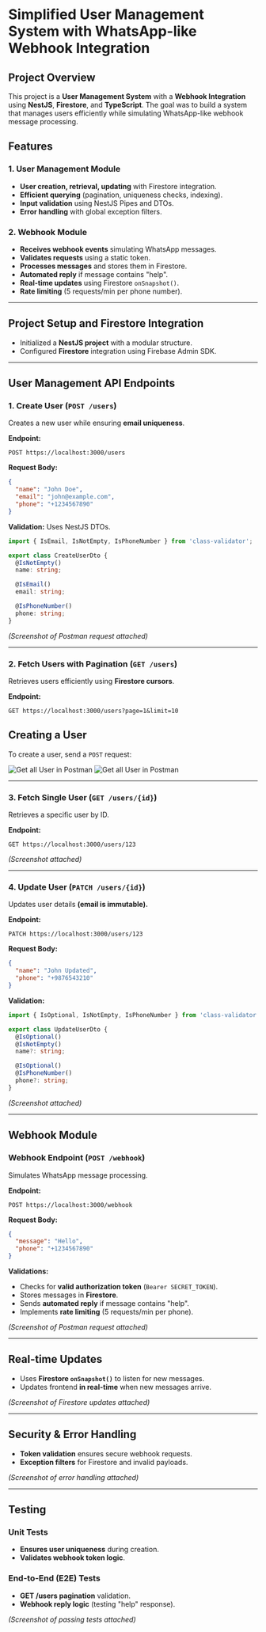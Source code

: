 # Simplified User Management System with WhatsApp-like Webhook Integration

## Project Overview
This project is a **User Management System** with a **Webhook Integration** using **NestJS**, **Firestore**, and **TypeScript**. The goal was to build a system that manages users efficiently while simulating WhatsApp-like webhook message processing.

## Features
### 1. **User Management Module**
- **User creation, retrieval, updating** with Firestore integration.
- **Efficient querying** (pagination, uniqueness checks, indexing).
- **Input validation** using NestJS Pipes and DTOs.
- **Error handling** with global exception filters.

### 2. **Webhook Module**
- **Receives webhook events** simulating WhatsApp messages.
- **Validates requests** using a static token.
- **Processes messages** and stores them in Firestore.
- **Automated reply** if message contains "help".
- **Real-time updates** using Firestore `onSnapshot()`.
- **Rate limiting** (5 requests/min per phone number).

---

## Project Setup and Firestore Integration
- Initialized a **NestJS project** with a modular structure.
- Configured **Firestore** integration using Firebase Admin SDK.

---

## User Management API Endpoints
### **1. Create User** (`POST /users`)
Creates a new user while ensuring **email uniqueness**.

**Endpoint:**
```
POST https://localhost:3000/users
```
**Request Body:**
```json
{
  "name": "John Doe",
  "email": "john@example.com",
  "phone": "+1234567890"
}
```
**Validation:** Uses NestJS DTOs.
```typescript
import { IsEmail, IsNotEmpty, IsPhoneNumber } from 'class-validator';

export class CreateUserDto {
  @IsNotEmpty()
  name: string;

  @IsEmail()
  email: string;

  @IsPhoneNumber()
  phone: string;
}
```

*(Screenshot of Postman request attached)*

---

### **2. Fetch Users with Pagination** (`GET /users`)
Retrieves users efficiently using **Firestore cursors**.

**Endpoint:**
```
GET https://localhost:3000/users?page=1&limit=10
```
<h2>Creating a User</h2>
<p>To create a user, send a <code>POST</code> request:</p>
<img src="screenshots/get-all-users.png" alt="Get all User in Postman" >
<img src="https://media.architecturaldigest.com/photos/66a951edce728792a48166e6/master/pass/GettyImages-955441104.jpg" alt="Get all User in Postman" >


---

### **3. Fetch Single User** (`GET /users/{id}`)
Retrieves a specific user by ID.

**Endpoint:**
```
GET https://localhost:3000/users/123
```
*(Screenshot attached)*

---

### **4. Update User** (`PATCH /users/{id}`)
Updates user details **(email is immutable).**

**Endpoint:**
```
PATCH https://localhost:3000/users/123
```
**Request Body:**
```json
{
  "name": "John Updated",
  "phone": "+9876543210"
}
```
**Validation:**
```typescript
import { IsOptional, IsNotEmpty, IsPhoneNumber } from 'class-validator';

export class UpdateUserDto {
  @IsOptional()
  @IsNotEmpty()
  name?: string;

  @IsOptional()
  @IsPhoneNumber()
  phone?: string;
}
```
*(Screenshot attached)*

---

## Webhook Module
### **Webhook Endpoint (`POST /webhook`)**
Simulates WhatsApp message processing.

**Endpoint:**
```
POST https://localhost:3000/webhook
```
**Request Body:**
```json
{
  "message": "Hello",
  "phone": "+1234567890"
}
```
**Validations:**
- Checks for **valid authorization token** (`Bearer SECRET_TOKEN`).
- Stores messages in **Firestore**.
- Sends **automated reply** if message contains "help".
- Implements **rate limiting** (5 requests/min per phone).

*(Screenshot of Postman request attached)*

---

## Real-time Updates
- Uses **Firestore `onSnapshot()`** to listen for new messages.
- Updates frontend **in real-time** when new messages arrive.

*(Screenshot of Firestore updates attached)*

---

## Security & Error Handling
- **Token validation** ensures secure webhook requests.
- **Exception filters** for Firestore and invalid payloads.

*(Screenshot of error handling attached)*

---

## Testing
### **Unit Tests**
- **Ensures user uniqueness** during creation.
- **Validates webhook token logic**.

### **End-to-End (E2E) Tests**
- **GET /users pagination** validation.
- **Webhook reply logic** (testing "help" response).

*(Screenshot of passing tests attached)*

